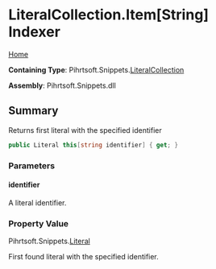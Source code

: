 <a name="_top"></a>

# LiteralCollection\.Item\[String\] Indexer

[Home](../../../../README.md#_top)

**Containing Type**: Pihrtsoft\.Snippets\.[LiteralCollection](../README.md#_top)

**Assembly**: Pihrtsoft\.Snippets\.dll

## Summary

Returns first literal with the specified identifier

```csharp
public Literal this[string identifier] { get; }
```

### Parameters

#### identifier

A literal identifier\.

### Property Value

Pihrtsoft\.Snippets\.[Literal](../../Literal/README.md#_top)

First found literal with the specified identifier\.